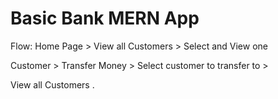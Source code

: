 # Basic Bank MERN App

Flow: Home Page > View all Customers > Select and View one

Customer > Transfer Money > Select customer to transfer to >

View all Customers .
